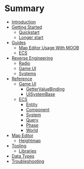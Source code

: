 # Summary

- [Introduction](./introduction/index.md)
- [Getting Started](./getting-started/index.md)
    - [Quickstart](./getting-started/quickstart.md)
    - [Longer start](./getting-started/longer-start.md)
- [Guides](./guides/index.md)
    - [Map Editor Usage With MOOB](./guides/map-editor.md)
    - [ECS](./guides/ecs.md)
- [Reverse Engineering](./reverse-engineering/index.md)
    - [Radio](./reverse-engineering/radio.md)
    - [Game UI](./reverse-engineering/game-ui.md)
    - [Systems](./reverse-engineering/systems.md)
- [Reference](./reference/index.md)
    - [Game UI](./reference/game-ui/index.md)
        - [GetterValueBinding](./reference/game-ui/gettervaluebinding.md)
        - [UISystemBase](./reference/game-ui/uisystembase.md)
    - [ECS](./reference/ecs/index.md)
        - [Entity](./reference/ecs/entity.md)
        - [Component](./reference/ecs/component.md)
        - [System](./reference/ecs/system.md)
        - [Query](./reference/ecs/query.md)
        - [Phase](./reference/ecs/phase.md)
        - [World](./reference/ecs/world.md)
- [Map Editor]()
    - [Heightmap]()
- [Tooling]()
    - [Libraries]()
- [Data Types]()
- [Troubleshooting]()